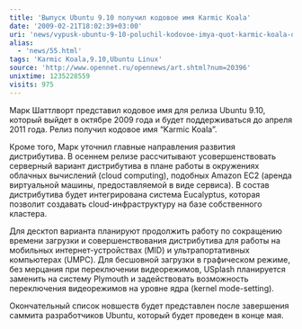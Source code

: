 ```yaml
---
title: 'Выпуск Ubuntu 9.10 получил кодовое имя Karmic Koala'
date: '2009-02-21T18:02:39+03:00'
uri: 'news/vypusk-ubuntu-9-10-poluchil-kodovoe-imya-quot-karmic-koala-quot'
alias: 
  - 'news/55.html'
tags: 'Karmic Koala,9.10,Ubuntu Linux'
source: 'http://www.opennet.ru/opennews/art.shtml?num=20396'
unixtime: 1235228559
visits: 975
---
```

Марк Шаттлворт представил кодовое имя для релиза Ubuntu 9.10, который выйдет в октябре 2009 года и будет поддерживаться до апреля 2011 года. Релиз получил кодовое имя “Karmic Koala”.

Кроме того, Марк уточнил главные направления развития дистрибутива. В осеннем релизе рассчитывают усовершенствовать серверный вариант дистрибутива в плане работы в окружениях облачных вычислений (cloud computing), подобных Amazon EC2 (аренда виртуальной машины, предоставляемой в виде сервиса). В состав дистрибутива будет интегрирована система Eucalyptus, которая позволит создавать cloud-инфраструктуру на базе собственного кластера.

Для десктоп варианта планируют продолжить работу по сокращению времени загрузки и совершенствования дистрибутива для работы на мобильных интернет-устройствах (MID) и ультрапортативных компьютерах (UMPC). Для бесшовной загрузки в графическом режиме, без мерцания при переключении видеорежимов, USplash планируется заменить на систему Plymouth и задействовать возможность переключения видеорежимов на уровне ядра (kernel mode-setting).

Окончательный список новшеств будет представлен после завершения саммита разработчиков Ubuntu, который будет проведен в конце мая.
